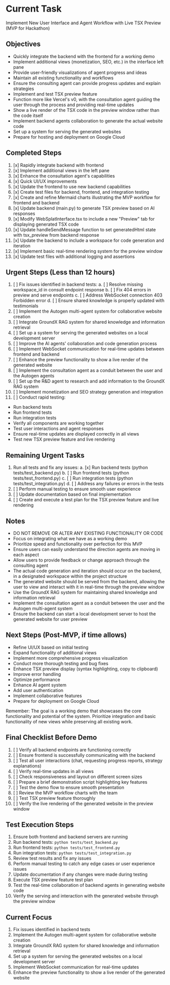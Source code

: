 # Current Task

Implement New User Interface and Agent Workflow with Live TSX Preview (MVP for Hackathon)

## Objectives
- Quickly integrate the backend with the frontend for a working demo
- Implement additional views (monetization, SEO, etc.) in the interface left pane
- Provide user-friendly visualizations of agent progress and ideas
- Maintain all existing functionality and workflows
- Ensure the consulting agent can provide progress updates and explain strategies
- Implement and test TSX preview feature
- Function more like Vercel's v0, with the consultation agent guiding the user through the process and providing real-time updates
- Show a live render of the TSX code in the preview window rather than the code itself
- Implement backend agents collaboration to generate the actual website code
- Set up a system for serving the generated websites
- Prepare for hosting and deployment on Google Cloud

## Completed Steps
1. [x] Rapidly integrate backend with frontend
2. [x] Implement additional views in the left pane
3. [x] Enhance the consultation agent's capabilities
4. [x] Quick UI/UX improvements
5. [x] Update the frontend to use new backend capabilities
6. [x] Create test files for backend, frontend, and integration testing
7. [x] Create and refine Mermaid charts illustrating the MVP workflow for frontend and backend
8. [x] Update backend (main.py) to generate TSX preview based on AI responses
9. [x] Modify WebSplatInterface.tsx to include a new "Preview" tab for displaying generated TSX code
10. [x] Update handleSendMessage function to set generatedHtml state with tsx_preview from backend response
11. [x] Update the backend to include a workspace for code generation and iteration
12. [x] Implement basic real-time rendering system for the preview window
13. [x] Update test files with additional logging and assertions

## Urgent Steps (Less than 12 hours)
1. [ ] Fix issues identified in backend tests:
   a. [ ] Resolve missing workspace_id in consult endpoint response
   b. [ ] Fix 404 errors in preview and serve endpoints
   c. [ ] Address WebSocket connection 403 Forbidden error
   d. [ ] Ensure shared knowledge is properly updated with testimonials
2. [ ] Implement the Autogen multi-agent system for collaborative website creation
3. [ ] Integrate GroundX RAG system for shared knowledge and information retrieval
4. [ ] Set up a system for serving the generated websites on a local development server
5. [ ] Improve the AI agents' collaboration and code generation process
6. [ ] Implement WebSocket communication for real-time updates between frontend and backend
7. [ ] Enhance the preview functionality to show a live render of the generated website
8. [ ] Implement the consultation agent as a conduit between the user and the Autogen agents
9. [ ] Set up the R&D agent to research and add information to the GroundX RAG system
10. [ ] Implement monetization and SEO strategy generation and integration
11. [ ] Conduct rapid testing:
   - Run backend tests
   - Run frontend tests
   - Run integration tests
   - Verify all components are working together
   - Test user interactions and agent responses
   - Ensure real-time updates are displayed correctly in all views
   - Test new TSX preview feature and live rendering

## Remaining Urgent Tasks
1. Run all tests and fix any issues:
   a. [x] Run backend tests (python tests/test_backend.py)
   b. [ ] Run frontend tests (python tests/test_frontend.py)
   c. [ ] Run integration tests (python tests/test_integration.py)
   d. [ ] Address any failures or errors in the tests
2. [ ] Perform manual testing to ensure smooth user experience
3. [ ] Update documentation based on final implementation
4. [ ] Create and execute a test plan for the TSX preview feature and live rendering

## Notes
- DO NOT REMOVE OR ALTER ANY EXISTING FUNCTIONALITY OR CODE
- Focus on integrating what we have as a working demo
- Prioritize speed and functionality over perfection for this MVP
- Ensure users can easily understand the direction agents are moving in each aspect
- Allow users to provide feedback or change approach through the consulting agent
- The actual code generation and iteration should occur on the backend, in a designated workspace within the project structure
- The generated website should be served from the backend, allowing the user to view and interact with it in real-time through the preview window
- Use the GroundX RAG system for maintaining shared knowledge and information retrieval
- Implement the consultation agent as a conduit between the user and the Autogen multi-agent system
- Ensure the backend can start a local development server to host the generated website for user preview

## Next Steps (Post-MVP, if time allows)
- Refine UI/UX based on initial testing
- Expand functionality of additional views
- Implement more comprehensive progress visualization
- Conduct more thorough testing and bug fixes
- Enhance TSX preview display (syntax highlighting, copy to clipboard)
- Improve error handling
- Optimize performance
- Enhance AI agent system
- Add user authentication
- Implement collaborative features
- Prepare for deployment on Google Cloud

Remember: The goal is a working demo that showcases the core functionality and potential of the system. Prioritize integration and basic functionality of new views while preserving all existing work.

## Final Checklist Before Demo
1. [ ] Verify all backend endpoints are functioning correctly
2. [ ] Ensure frontend is successfully communicating with the backend
3. [ ] Test all user interactions (chat, requesting progress reports, strategy explanations)
4. [ ] Verify real-time updates in all views
5. [ ] Check responsiveness and layout on different screen sizes
6. [ ] Prepare a brief demonstration script highlighting key features
7. [ ] Test the demo flow to ensure smooth presentation
8. [ ] Review the MVP workflow charts with the team
9. [ ] Test TSX preview feature thoroughly
10. [ ] Verify the live rendering of the generated website in the preview window

## Test Execution Steps
1. Ensure both frontend and backend servers are running
2. Run backend tests: `python tests/test_backend.py`
3. Run frontend tests: `python tests/test_frontend.py`
4. Run integration tests: `python tests/test_integration.py`
5. Review test results and fix any issues
6. Perform manual testing to catch any edge cases or user experience issues
7. Update documentation if any changes were made during testing
8. Execute TSX preview feature test plan
9. Test the real-time collaboration of backend agents in generating website code
10. Verify the serving and interaction with the generated website through the preview window

## Current Focus
1. Fix issues identified in backend tests
2. Implement the Autogen multi-agent system for collaborative website creation
3. Integrate GroundX RAG system for shared knowledge and information retrieval
4. Set up a system for serving the generated websites on a local development server
5. Implement WebSocket communication for real-time updates
6. Enhance the preview functionality to show a live render of the generated website
